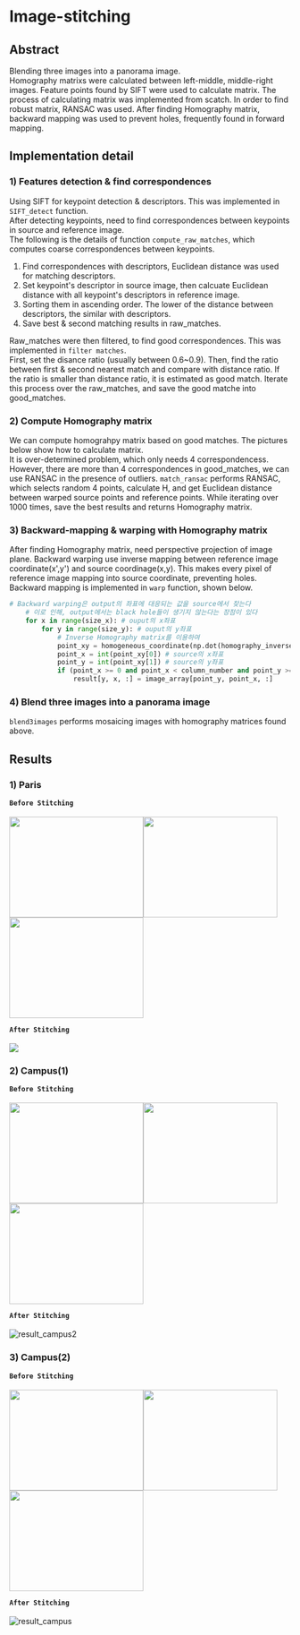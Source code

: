 # Image-stitching

## Abstract
Blending three images into a panorama image. <br>
Homography matrixs were calculated between left-middle, middle-right images.
Feature points found by SIFT were used to calculate matrix. The process of calculating matrix was implemented from scatch. 
In order to find robust matrix, RANSAC was used. After finding Homography matrix, backward mapping was used to prevent holes, frequently found in forward mapping.

## Implementation detail

### 1) Features detection & find correspondences 
Using SIFT for keypoint detection & descriptors. This was implemented in ```SIFT_detect``` function.<br>
After detecting keypoints, need to find correspondences between keypoints in source and reference image.<br>
The following is the details of function ```compute_raw_matches```, which computes coarse correspondences between keypoints.<br>
1) Find correspondences with descriptors, Euclidean distance was used for matching descriptors.<br>
2) Set keypoint's descriptor in source image, then calcuate Euclidean distance with all keypoint's descriptors in reference image.<br>
3) Sorting them in ascending order. The lower of the distance between descriptors, the similar with descriptors. 
4) Save best & second matching results in raw_matches.

Raw_matches were then filtered, to find good correspondences. This was implemented in ```filter matches```. <br>
First, set the disance ratio (usually between 0.6~0.9). Then, find the ratio between first & second nearest match and compare with distance ratio.
If the ratio is smaller than distance ratio, it is estimated as good match. Iterate this process over the raw_matches, and save the good matche into good_matches.

### 2) Compute Homography matrix 
We can compute homograhpy matrix based on good matches. The pictures below show how to calculate matrix. <br>
It is over-determined problem, which only needs 4 correspondencess. However, there are more than 4 correspondences in good_matches, we can use RANSAC in the presence of outliers. ```match_ransac``` performs RANSAC, which selects random 4 points, calculate H, and get Euclidean distance between warped source points and reference points. While iterating over 1000 times, save the best results and returns Homography matrix. 

### 3) Backward-mapping & warping with Homography matrix
After finding Homography matrix, need perspective projection of image plane. Backward warping use inverse mapping between reference image coordinate(x',y') and source coordinage(x,y). This makes every pixel of reference image mapping into source coordinate, preventing holes. Backward mapping is implemented in ```warp``` function, shown below.
```python
# Backward warping은 output의 좌표에 대응되는 값을 source에서 찾는다
    # 이로 인해, output에서는 black hole들이 생기지 않는다는 장점이 있다
    for x in range(size_x): # ouput의 x좌표
        for y in range(size_y): # ouput의 y좌표
            # Inverse Homography matrix를 이용하여 
            point_xy = homogeneous_coordinate(np.dot(homography_inverse, [[x+ offset_x], [y+offset_y], [1]]))
            point_x = int(point_xy[0]) # source의 x좌표
            point_y = int(point_xy[1]) # source의 y좌표
            if (point_x >= 0 and point_x < column_number and point_y >= 0 and point_y < row_number): # output 영역 안에서만 정의
                result[y, x, :] = image_array[point_y, point_x, :]
```
### 4) Blend three images into a panorama image
```blend3images``` performs mosaicing images with homography matrices found above. 
## Results
### 1) Paris
**```Before Stitching```** <br><br>
<img src="https://user-images.githubusercontent.com/50229148/209268114-94392358-aff3-49fe-9ab3-93dbc601a328.jpg" width="240" height="180"><img src="https://user-images.githubusercontent.com/50229148/209268230-37b06945-dba9-4676-9432-cff3f68d0978.jpg" width="240" height="180"><img src="https://user-images.githubusercontent.com/50229148/209268316-78170989-36e3-4a01-8a77-9109860d5955.jpg" width="240" height="180">

**```After Stitching```** <br><br>
<img src="https://user-images.githubusercontent.com/50229148/209268013-698ef979-98a4-459f-a981-b5553a107256.jpg"><br>

### 2) Campus(1) 
**```Before Stitching```** <br><br>
<img src="https://user-images.githubusercontent.com/50229148/209268707-26f9186c-5e89-4be8-a813-d07e42800885.png" width="240" height="180"><img src="https://user-images.githubusercontent.com/50229148/209268722-a783d2b5-c8e6-4f4e-8d9d-c11e492a6fe3.png" width="240" height="180"><img src="https://user-images.githubusercontent.com/50229148/209268754-b94adbc3-d49b-4458-9a73-9fa8cfc62688.png" width="240" height="180">

**```After Stitching```** <br><br>
![result_campus2](https://user-images.githubusercontent.com/50229148/209268606-806e3559-aca5-4f2b-8c32-e210bee17ed2.jpg)

### 3) Campus(2)
**```Before Stitching```** <br><br>
<img src="https://user-images.githubusercontent.com/50229148/209268879-a980fac0-090f-4cbd-960e-b764b73f528c.png" width="240" height="180"><img src="https://user-images.githubusercontent.com/50229148/209268897-262829e4-5ed1-497c-8899-a2bdb4a70613.png" width="240" height="180"><img src="https://user-images.githubusercontent.com/50229148/209268918-c8187876-ea39-4221-a026-3eb72585dde8.png" width="240" height="180">

**```After Stitching```** <br><br>
![result_campus](https://user-images.githubusercontent.com/50229148/209268609-66156904-3699-4e20-97e7-8cfaef961631.jpg)

